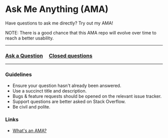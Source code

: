# Ask Me Anything (AMA)
Have questions to ask me directly? Try out my AMA!

NOTE: There is a good chance that this AMA repo will evolve over time to reach a better usability.

---

### [Ask a Question](https://github.com/incrementis/ask-me-anything-/issues/new) &nbsp;&nbsp;&nbsp; [Closed questions](../../issues?utf8=%E2%9C%93&q=is%3Aissue%20is%3Aclosed%20sort%3Aupdated-desc%20-label%3Ahidden)

---

### Guidelines

- Ensure your question hasn't already been answered.
- Use a succinct title and description.
- Bugs & feature requests should be opened on the relevant issue tracker.
- Support questions are better asked on Stack Overflow.
- Be civil and polite.

### Links
- [What's an AMA?](https://en.wikipedia.org/wiki/Reddit#IAmA_and_AMA)
